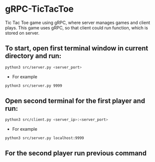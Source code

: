 # gRPC-TicTacToe
Tic Tac Toe game using gRPC, where server manages games and client plays.
This game uses gRPC, so that client could run function, which is stored on server.

## To start, open first terminal window in current directory and run:
```bash
python3 src/server.py <server_port>
```
- For example
```bash
python3 src/server.py 9999
```
## Open second terminal for the first player and run:
```bash
python3 src/client.py <server_ip>:<server_port>
```
- For example
```bash
python3 src/server.py localhost:9999
```

## For the second player run previous command

